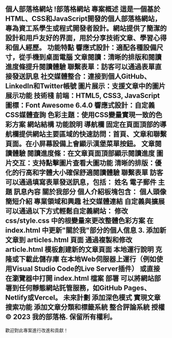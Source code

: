 個人部落格網站
!部落格網站
專案概述
這是一個基於HTML、CSS和JavaScript開發的個人部落格網站，專為資工系學生或程式開發者設計。網站提供了簡潔的設計和用戶友好的界面，用於分享技術文章、學習心得和個人經歷。
功能特點
響應式設計：適配各種設備尺寸，從手機到桌面電腦
文章閱讀：清晰的排版和閱讀進度條提升閱讀體驗
聯繫表單：訪客可以通過表單直接發送訊息
社交媒體整合：連接到個人GitHub、LinkedIn和Twitter帳號
圖片展示：支援文章中的圖片展示功能
技術棧
前端：HTML5, CSS3, JavaScript
圖標：Font Awesome 6.4.0
響應式設計：自定義CSS媒體查詢
色彩主題：使用CSS變量實現一致的色彩方案
網站結構
功能說明
導航欄
固定在頁面頂部的導航欄提供網站主要區域的快速訪問：首頁、文章和聯繫頁面。在小屏幕設備上會顯示漢堡菜單按鈕。
文章閱讀體驗
閱讀進度條：在文章頁面頂部顯示閱讀進度
圖片交互：支持點擊圖片查看大圖功能
清晰的排版：優化的行高和字體大小確保舒適閱讀體驗
聯繫表單
訪客可以通過填寫表單發送訊息，包括：
姓名
電子郵件
主題
訊息內容
關於我部分
個人介紹板塊包含：
個人頭像
簡短介紹
專業領域和興趣
社交媒體連結
自定義與擴展
可以通過以下方式輕鬆自定義網站：
修改 css/style.css 中的根變量來更改整體色彩方案
在 index.html 中更新"關於我"部分的個人信息
3. 添加新文章到 articles.html 頁面
通過複製和修改 article.html 模板創建新的文章頁面
本地運行說明
克隆或下載此儲存庫
在本地Web伺服器上運行（例如使用Visual Studio Code的Live Server插件）
或直接在瀏覽器中打開 index.html 檔案
部署
可以將網站部署到任何靜態網站託管服務，如GitHub Pages、Netlify或Vercel。
未來計劃
添加深色模式
實現文章搜索功能
添加文章分類和標籤系統
整合評論系統
授權
© 2023 我的部落格. 保留所有權利。
---
歡迎對此專案進行改進和貢獻！
